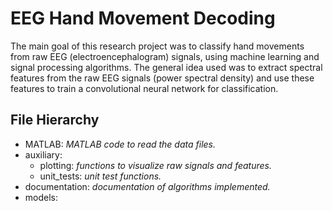 

# EEG Hand Movement Decoding

The main goal of this research project was to classify hand movements from raw EEG (electroencephalogram) signals, using
machine learning and signal processing algorithms. The general idea used was to extract spectral features from the raw
EEG signals (power spectral density) and use these features to train a convolutional neural network for classification.


## File Hierarchy

* MATLAB: _MATLAB code to read the data files._
* auxiliary:
   * plotting: _functions to visualize raw signals and features._
   * unit_tests: _unit test functions._
* documentation: _documentation of algorithms implemented._
* models:
